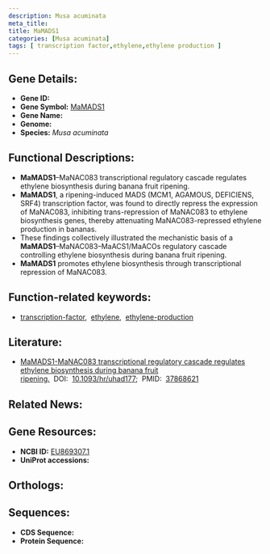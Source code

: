 ```yaml
---
description: Musa acuminata
meta_title:
title: MaMADS1
categories: [Musa acuminata]
tags: [ transcription factor,ethylene,ethylene production ]
---
```


## Gene Details:
- **Gene ID:** []()
- **Gene Symbol:** <u>MaMADS1</u>
- **Gene Name:** 
- **Genome:** []()
- **Species:** *Musa acuminata*

## Functional Descriptions:
   - **MaMADS1**–MaNAC083 transcriptional regulatory cascade regulates ethylene biosynthesis during banana fruit ripening.
   - **MaMADS1**, a ripening-induced MADS (MCM1, AGAMOUS, DEFICIENS, SRF4) transcription factor, was found to directly repress the expression of MaNAC083, inhibiting trans-repression of MaNAC083 to ethylene biosynthesis genes, thereby attenuating MaNAC083-repressed ethylene production in bananas.
   - These findings collectively illustrated the mechanistic basis of a **MaMADS1**–MaNAC083–MaACS1/MaACOs regulatory cascade controlling ethylene biosynthesis during banana fruit ripening.
   - **MaMADS1** promotes ethylene biosynthesis through transcriptional repression of MaNAC083.

## Function-related keywords:
   - [transcription-factor](/tags/transcription-factor/),&nbsp;&nbsp;[ethylene](/tags/ethylene/),&nbsp;&nbsp;[ethylene-production](/tags/ethylene-production/)

## Literature:
   - [MaMADS1-MaNAC083 transcriptional regulatory cascade regulates ethylene biosynthesis during banana fruit ripening.](https://doi.org/10.1093/hr/uhad177)&nbsp;&nbsp;DOI:&nbsp;&nbsp;[10.1093/hr/uhad177](https://doi.org/10.1093/hr/uhad177);&nbsp;&nbsp;PMID:&nbsp;&nbsp;[37868621](https://pubmed.ncbi.nlm.nih.gov/37868621/)

## Related News:

## Gene Resources:
- **NCBI ID:**  [EU869307.1](https://www.ncbi.nlm.nih.gov/gene/?term=EU869307.1)
- **UniProt accessions:**  [](https://www.uniprot.org/uniprotkb//entry)

## Orthologs:

## Sequences:
- **CDS Sequence:**
- **Protein Sequence:**
